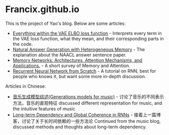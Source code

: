 # Francix.github.io

This is the project of Yao's blog. Below are some articles: 

* [Everything within the VAE ELBO loss function](https://francix.github.io/blog/Everything%20within%20the%20VAE%20ELBO%20loss%20function.html) - Interprets every term in the VAE loss function, what they mean, and their corresponding parts in the code. 
* [Natural Answer Generation with Heterogeneous Memory](https://francix.github.io/NaturalAnswer.html) - The explanation about the NAACL answer sentence paper. 
* [Memory Networks: Architectures, Attention Mechanisms, and Applications.](https://francix.github.io/MemNN-Fuyao-EN.html) - A short survey of Memory and Attention. 
* [Recurrent Neural Network from Scratch](https://francix.github.io/images/RNNfromScratch_fuyao.pdf) - A tutorial on RNN, best for people who knows it, but want some more in-depth discussion. 

Articles in Chinese:
* [音乐生成模型综述(Generations models for music)](https://francix.github.io/MusicGeneration.html) - 讨论了音乐的不同表示方法，音乐的直观特征 discussed different representation for music, and the intuitive features of music
* [Long-term Dependency and Global Coherence in RNNs](https://francix.github.io/Long-term-Dependency.html) - 接着上一篇博客，讨论了关于长时间依赖的一些方法论 Continued from the music blog, discussed methods and thoughts about long-term dependency.
